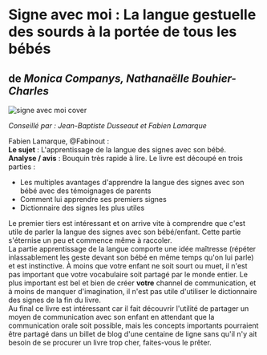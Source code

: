 # Signe avec moi : La langue gestuelle des sourds à la portée de tous les bébés

 ## de _Monica Companys,‎ Nathanaëlle Bouhier-Charles_
 
 
![signe avec moi cover](https://github.com/okiwi/awesome/blob/master/images/signe%20avec%20moi.jpg) 
 
*Conseillé par : Jean-Baptiste Dusseaut et Fabien Lamarque* 
 
Fabien Lamarque, @Fabinout :      
**Le sujet** :  L'apprentissage de la langue des signes avec son bébé.         
**Analyse / avis** : Bouquin très rapide à lire. Le livre est découpé en trois parties :    
 *  Les multiples avantages d'apprendre la langue des signes avec son bébé avec des témoignages de parents    
 * Comment lui apprendre ses premiers signes
 * Dictionnaire des signes les plus utiles
 
Le premier tiers est intéressant et on arrive vite à comprendre que c'est utile de parler la langue des signes avec son bébé/enfant. 
Cette partie s'éternise un peu et commence même à raccoler.      
La partie apprentissage de la langue comporte une idée maîtresse (répéter inlassablement les geste devant
son bébé en même temps qu'on lui parle) et est instinctive. 
À moins que votre enfant ne soit sourt ou muet, il n'est pas important que votre vocabulaire soit partagé
par le monde entier. Le plus important est bel et bien de créer **votre** channel de communication, et à moins de manquer
d'imagination, il n'est pas utile d'utiliser le dictionnaire des signes de la fin du livre.   
Au final ce livre est intéressant car il fait découvrir l'utilité de partager un moyen de communication avec son 
enfant en attendant que la communication orale soit possible, mais les concepts importants pourraient être partagé
dans un billet de blog d'une centaine de ligne sans qu'il n'y ait besoin de se procurer un livre trop cher, faites-vous
le prêter. 
